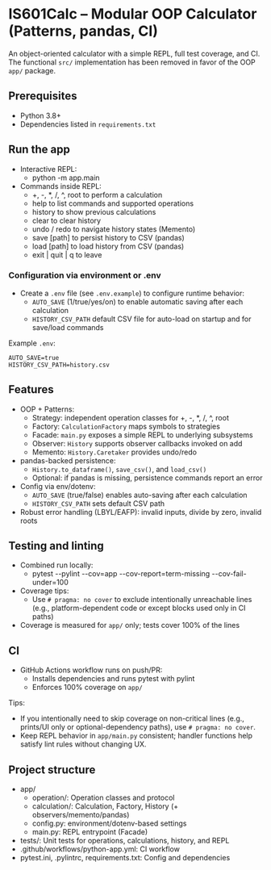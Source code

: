 # IS601Calc – Modular OOP Calculator (Patterns, pandas, CI)

An object-oriented calculator with a simple REPL, full test coverage, and CI. The functional `src/` implementation has been removed in favor of the OOP `app/` package.

## Prerequisites
- Python 3.8+
- Dependencies listed in `requirements.txt`

## Run the app
- Interactive REPL:
  - python -m app.main
- Commands inside REPL:
  - +, -, *, /, ^, root to perform a calculation
  - help to list commands and supported operations
  - history to show previous calculations
  - clear to clear history
  - undo / redo to navigate history states (Memento)
  - save [path] to persist history to CSV (pandas)
  - load [path] to load history from CSV (pandas)
  - exit | quit | q to leave

### Configuration via environment or .env
- Create a `.env` file (see `.env.example`) to configure runtime behavior:
  - `AUTO_SAVE` (1/true/yes/on) to enable automatic saving after each calculation
  - `HISTORY_CSV_PATH` default CSV file for auto-load on startup and for save/load commands

Example `.env`:

```
AUTO_SAVE=true
HISTORY_CSV_PATH=history.csv
```

## Features
- OOP + Patterns:
  - Strategy: independent operation classes for +, -, *, /, ^, root
  - Factory: `CalculationFactory` maps symbols to strategies
  - Facade: `main.py` exposes a simple REPL to underlying subsystems
  - Observer: `History` supports observer callbacks invoked on add
  - Memento: `History.Caretaker` provides undo/redo
- pandas-backed persistence:
  - `History.to_dataframe()`, `save_csv()`, and `load_csv()`
  - Optional: if pandas is missing, persistence commands report an error
- Config via env/dotenv:
  - `AUTO_SAVE` (true/false) enables auto-saving after each calculation
  - `HISTORY_CSV_PATH` sets default CSV path
- Robust error handling (LBYL/EAFP): invalid inputs, divide by zero, invalid roots

## Testing and linting
- Combined run locally:
  - pytest --pylint --cov=app --cov-report=term-missing --cov-fail-under=100
- Coverage tips:
  - Use `# pragma: no cover` to exclude intentionally unreachable lines
    (e.g., platform-dependent code or except blocks used only in CI paths)
- Coverage is measured for `app/` only; tests cover 100% of the lines

## CI
- GitHub Actions workflow runs on push/PR:
  - Installs dependencies and runs pytest with pylint
  - Enforces 100% coverage on `app/`

Tips:
- If you intentionally need to skip coverage on non-critical lines (e.g., prints/UI only or optional-dependency paths), use `# pragma: no cover`.
- Keep REPL behavior in `app/main.py` consistent; handler functions help satisfy lint rules without changing UX.

## Project structure
- app/
  - operation/: Operation classes and protocol
  - calculation/: Calculation, Factory, History (+ observers/memento/pandas)
  - config.py: environment/dotenv-based settings
  - main.py: REPL entrypoint (Facade)
- tests/: Unit tests for operations, calculations, history, and REPL
- .github/workflows/python-app.yml: CI workflow
- pytest.ini, .pylintrc, requirements.txt: Config and dependencies
